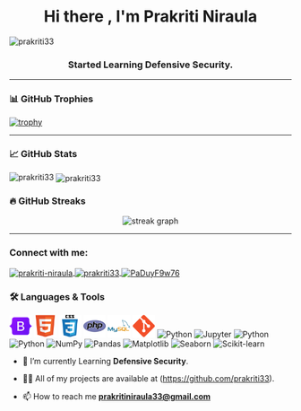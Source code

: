 <h1 align="center"> Hi there , I'm Prakriti Niraula  </h1>
<p align="left"> <img src="https://komarev.com/ghpvc/?username=prakriti33&label=Profile%20views&color=0e75b6&style=flat" alt="prakriti33" /> </p>
<h3 align="center">Started Learning Defensive Security.</h3>


---

### 📊 GitHub Trophies

[![trophy](https://github-profile-trophy.vercel.app/?username=prakriti33&theme=dracula)](https://github.com/prakriti33/github-profile-trophy)

---

### 📈 GitHub Stats

<p><img align="left" src="https://github-readme-stats.vercel.app/api/top-langs?username=prakriti33&show_icons=true&locale=en&layout=compact&theme=radical" alt="prakriti33" /></p>

<p>&nbsp;<img align="center" src="https://github-readme-stats.vercel.app/api?username=prakriti33&theme=radical&show_icons=true&locale=en" alt="prakriti33" /></p>


### 🔥 GitHub Streaks

<div align="center">
  <img src="https://streak-stats.demolab.com?user=prakriti33&locale=en&mode=daily&theme=dark&hide_border=false&border_radius=5&order=3" height="220" alt="streak graph"  />
</div>

---


  <h3 align="left">Connect with me:</h3>
<p align="left">
  <a href="https://www.linkedin.com/in/prakriti-niraula-33b725364/" target="blank">
    <img align="center" src="https://raw.githubusercontent.com/rahuldkjain/github-profile-readme-generator/master/src/images/icons/Social/linked-in-alt.svg" alt="prakriti-niraula" height="30" width="40" />
  </a>
  <a href="https://github.com/prakriti33" target="blank">
    <img align="center" src="https://raw.githubusercontent.com/rahuldkjain/github-profile-readme-generator/master/src/images/icons/Social/github.svg" alt="prakriti33" height="30" width="40" />
  </a>
  <a href="https://discord.gg/PaDuyF9w76" target="blank">
    <img align="center" src="https://raw.githubusercontent.com/rahuldkjain/github-profile-readme-generator/master/src/images/icons/Social/discord.svg" alt="PaDuyF9w76" height="30" width="40" />
  </a>
</p>

  
### 🛠 Languages & Tools


<div align="left">
  <img src="https://raw.githubusercontent.com/devicons/devicon/master/icons/bootstrap/bootstrap-original.svg" alt="Bootstrap" width="40" height="40"/>
  <img src="https://raw.githubusercontent.com/devicons/devicon/master/icons/html5/html5-original.svg" alt="HTML" width="40" height="40"/>
  <img src="https://raw.githubusercontent.com/devicons/devicon/master/icons/css3/css3-original-wordmark.svg" alt="CSS" width="40" height="40"/>
  <img src="https://raw.githubusercontent.com/devicons/devicon/master/icons/php/php-original.svg" alt="PHP" width="40" height="40"/>
  <img src="https://raw.githubusercontent.com/devicons/devicon/master/icons/mysql/mysql-original-wordmark.svg" alt="MySQL" width="40" height="40"/>
  <img src="https://raw.githubusercontent.com/devicons/devicon/master/icons/git/git-original.svg" alt="Git" width="40" height="40"/>
  <img src="https://cdn.jsdelivr.net/gh/devicons/devicon/icons/python/python-original.svg" alt="Python" width="40" height="40"/>
  <img src="https://cdn.jsdelivr.net/gh/devicons/devicon/icons/jupyter/jupyter-original-wordmark.svg" alt="Jupyter" width="40" height="40"/> 
  <img src="https://cdn.jsdelivr.net/gh/devicons/devicon/icons/python/python-original.svg" alt="Python" width="40" height="40"/>
  <img src="https://cdn.jsdelivr.net/gh/devicons/devicon/icons/python/python-original.svg" alt="Python" width="40" height="40"/>
<img src="https://upload.wikimedia.org/wikipedia/commons/3/31/NumPy_logo_2020.svg" alt="NumPy" width="40" height="40"/>
<img src="https://upload.wikimedia.org/wikipedia/commons/e/ed/Pandas_logo.svg" alt="Pandas" width="40" height="40"/>
<img src="https://upload.wikimedia.org/wikipedia/commons/8/84/Matplotlib_icon.svg" alt="Matplotlib" width="40" height="40"/>
<img src="https://seaborn.pydata.org/_static/logo-wide-lightbg.svg" alt="Seaborn" width="40" height="40"/>
<img src="https://upload.wikimedia.org/wikipedia/commons/0/05/Scikit_learn_logo_small.svg" alt="Scikit-learn" width="40" height="40"/>


</div>


- 🔭 I’m currently Learning **Defensive Security**.

- 👨‍💻 All of my projects are available at (https://github.com/prakriti33).

- 📫 How to reach me **prakritiniraula33@gmail.com**

